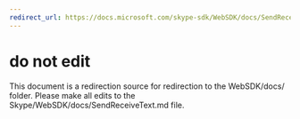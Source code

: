 ```yaml
---
redirect_url: https://docs.microsoft.com/skype-sdk/WebSDK/docs/SendReceiveText
---
```

# do not edit
This document is a redirection source for redirection to the WebSDK/docs/ folder. Please make all edits to the Skype/WebSDK/docs/SendReceiveText.md file.

